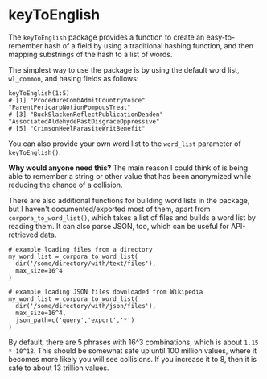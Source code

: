 # keyToEnglish

The `keyToEnglish` package provides a function to create an easy-to-remember hash of a field by using a traditional hashing function, and then mapping substrings of the hash to a list of words.

The simplest way to use the package is by using the default word list, `wl_common`, and hasing fields as follows:

    keyToEnglish(1:5)
    # [1] "ProcedureCombAdmitCountryVoice"           "ParentPericarpNotionPompousTreat"        
    # [3] "BuckSlackenReflectPublicationDeaden"      "AssociatedAldehydePastDisgraceOppressive"
    # [5] "CrimsonHeelParasiteWritBenefit"  
    
You can also provide your own word list to the `word_list` parameter of `keyToEnglish()`.


    
**Why would anyone need this?** The main reason I could think of is being able to remember a string or other value that has been anonymized while reducing the chance of a collision. 

There are also additional functions for building word lists in the package, but I haven't documented/exported most of them, apart from `corpora_to_word_list()`, which takes a list of files and builds a word list by reading them. It can also parse JSON, too, which can be useful for API-retrieved data.

    # example loading files from a directory
    my_word_list = corpora_to_word_list(
      dir('/some/directory/with/text/files'),
      max_size=16^4
    )
    
    # example loading JSON files downloaded from Wikipedia
    my_word_list = corpora_to_word_list(
      dir('/some/directory/with/json/files'),
      max_size=16^4,
      json_path=c('query','export','*')
    )


By default, there are 5 phrases with 16^3 combinations, which is about `1.15 * 10^18`. This should be somewhat safe up until 100 million values, where it becomes more likely you will see collisions. If you increase it to 8, then it is safe to about 13 trillion values.
